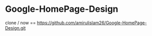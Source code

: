 # Google-HomePage-Design
clone / now == https://github.com/amirulislam26/Google-HomePage-Design.git

